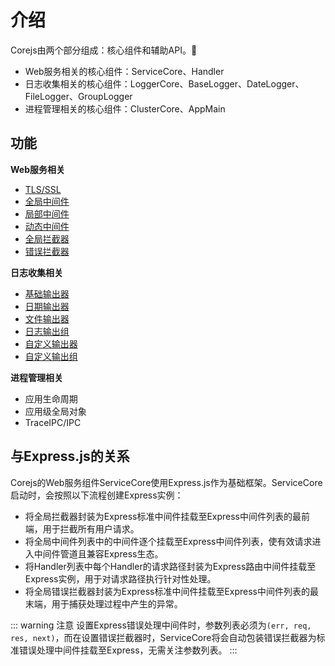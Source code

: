 # 介绍

Corejs由两个部分组成：核心组件和辅助API。

- Web服务相关的核心组件：ServiceCore、Handler
- 日志收集相关的核心组件：LoggerCore、BaseLogger、DateLogger、FileLogger、GroupLogger
- 进程管理相关的核心组件：ClusterCore、AppMain

## 功能

**Web服务相关**

- [TLS/SSL](/guide/web-service.html#启用tls-ssl)
- [全局中间件](/guide/web-service.html#全局中间件)
- [局部中间件](/guide/request-handler.html#handler中间件)
- [动态中间件](/guide/dynamic-middleware)
- [全局拦截器](/guide/web-service.html#全局拦截器)
- [错误拦截器](/guide/web-service.html#错误拦截器)

**日志收集相关**

- [基础输出器](/guide/logger-introduce.html#基础输出器)
- [日期输出器](/guide/logger-introduce.html#日期输出器)
- [文件输出器](/guide/logger-introduce.html#文件输出器)
- [日志输出组](/guide/logger-group-introduce.html)
- [自定义输出器](/guide/logger-customizing.html)
- [自定义输出组](/guide/logger-group-customizing.html)

**进程管理相关**

- 应用生命周期
- 应用级全局对象
- TraceIPC/IPC

## 与Express.js的关系

Corejs的Web服务组件ServiceCore使用Express.js作为基础框架。ServiceCore启动时，会按照以下流程创建Express实例：

- 将全局拦截器封装为Express标准中间件挂载至Express中间件列表的最前端，用于拦截所有用户请求。
- 将全局中间件列表中的中间件逐个挂载至Express中间件列表，使有效请求进入中间件管道且兼容Express生态。
- 将Handler列表中每个Handler的请求路径封装为Express路由中间件挂载至Express实例，用于对请求路径执行针对性处理。
- 将全局错误拦截器封装为Express标准中间件挂载至Express中间件列表的最末端，用于捕获处理过程中产生的异常。

::: warning 注意
设置Express错误处理中间件时，参数列表必须为```(err, req, res, next)```，而在设置错误拦截器时，ServiceCore将会自动包装错误拦截器为标准错误处理中间件挂载至Express，无需关注参数列表。
:::
